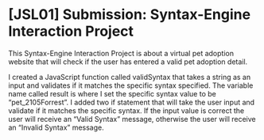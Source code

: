 # [JSL01] Submission: Syntax-Engine Interaction Project

This Syntax-Engine Interaction Project is about a virtual pet adoption website that will check if the user has entered a valid pet adoption detail.

I created a JavaScript function called validSyntax that takes a string as an input and validates if it matches the specific syntax specified.
The variable name called result is where I set the specific syntax value to be “pet_2105Forrest”.
I added two if statement that will take the user input and validate if it matches the specific syntax.
If the input value is correct the user will receive an “Valid Syntax” message, otherwise the user will receive an “Invalid Syntax” message.

